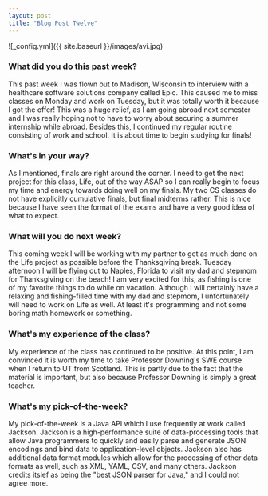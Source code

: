 ```yaml
---
layout: post
title: "Blog Post Twelve"
---
```


![_config.yml]({{ site.baseurl }}/images/avi.jpg)

### What did you do this past week?
This past week I was flown out to Madison, Wisconsin to interview with a healthcare software solutions company called Epic. This caused me to miss classes on Monday and work on Tuesday, but it was totally worth it because I got the offer! This was a huge relief, as I am going abroad next semester and I was really hoping not to have to worry about securing a summer internship while abroad. Besides this, I continued my regular routine consisting of work and school. It is about time to begin studying for finals! 
 
### What's in your way?
As I mentioned, finals are right around the corner. I need to get the next project for this class, Life, out of the way ASAP so I can really begin to focus my time and energy towards doing well on my finals. My two CS classes do not have explicitly cumulative finals, but final midterms rather. This is nice because I have seen the format of the exams and have a very good idea of what to expect. 

### What will you do next week?
This coming week I will be working with my partner to get as much done on the Life project as possible before the Thanksgiving break. Tuesday afternoon I will be flying out to Naples, Florida to visit my dad and stepmom for Thanksgiving on the beach! I am very excited for this, as fishing is one of my favorite things to do while on vacation. Although I will certainly have a relaxing and fishing-filled time with my dad and stepmom, I unfortunately will need to work on Life as well. At least it's programming and not some boring math homework or something.

### What's my experience of the class?
My experience of the class has continued to be positive. At this point, I am convinced it is worth my time to take Professor Downing's SWE course when I return to UT from Scotland. This is partly due to the fact that the material is important, but also because Professor Downing is simply a great teacher.

### What's my pick-of-the-week?
My pick-of-the-week is a Java API which I use frequently at work called Jackson. Jackson is a high-performance suite of data-processing tools that allow Java programmers to quickly and easily parse and generate JSON encodings and bind data to application-level objects. Jackson also has additional data format modules which allow for the processing of other data formats as well, such as XML, YAML, CSV, and many others. Jackson credits itslef as being the "best JSON parser for Java," and I could not agree more.

